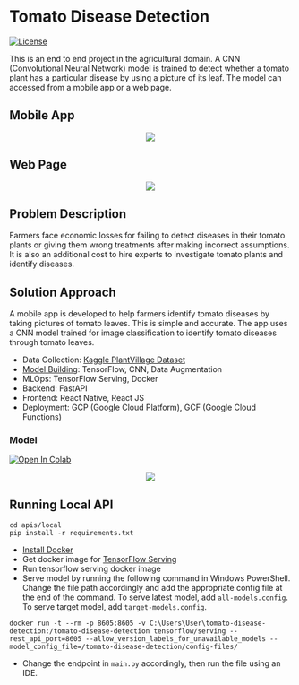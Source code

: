 # Tomato Disease Detection

<a href="https://github.com/georgemuriithi/tomato-disease-detection/blob/main/LICENSE">
    <img alt="License" src="https://img.shields.io/github/license/georgemuriithi/tomato-disease-detection.svg?color=blue&cachedrop">
</a>

This is an end to end project in the agricultural domain. A CNN (Convolutional Neural Network) model is trained to detect whether a tomato plant has a particular disease by using a picture of its leaf. The model can accessed from a mobile app or a web page.

## Mobile App
<p align="center">
  <img src="https://user-images.githubusercontent.com/21691211/171020330-ee6b21ff-000a-40f8-a887-9a09cd913671.png">
</p>

## Web Page
<p align="center">
  <img src="https://user-images.githubusercontent.com/21691211/171020296-97dcc7c1-8f43-430a-b2ea-1ddd60622334.png">
</p>

## Problem Description
Farmers face economic losses for failing to detect diseases in their tomato plants or giving them wrong treatments after making incorrect assumptions. It is also an additional cost to hire experts to investigate tomato plants and identify diseases.

## Solution Approach
A mobile app is developed to help farmers identify tomato diseases by taking pictures of tomato leaves. This is simple and accurate. The app uses a CNN model trained for image classification to identify tomato diseases through tomato leaves.

- Data Collection: <a href="https://www.kaggle.com/datasets/mohitsingh1804/plantvillage">Kaggle PlantVillage Dataset</a>
- <a href="https://github.com/georgemuriithi/tomato-disease-detection/blob/main/Tomato-Disease-Detection-Model.ipynb">Model Building</a>: TensorFlow, CNN, Data Augmentation
- MLOps: TensorFlow Serving, Docker
- Backend: FastAPI
- Frontend: React Native, React JS
- Deployment: GCP (Google Cloud Platform), GCF (Google Cloud Functions)

### Model
<a href="https://colab.research.google.com/drive/1-4BZ6qLznewBHl65NsbmWRswJijglM5w?usp=sharing">
  <img alt="Open In Colab" src="https://colab.research.google.com/assets/colab-badge.svg">
</a>

<p align="center">
  <img src="https://user-images.githubusercontent.com/21691211/217465060-e69f8ffa-4027-4ad8-a5ae-f314599f193c.png">
</p>

## Running Local API
```
cd apis/local
pip install -r requirements.txt
```
- <a href="https://docs.docker.com/get-docker/">Install Docker</a>
- Get docker image for <a href="https://www.tensorflow.org/tfx/serving/docker">TensorFlow Serving</a>
- Run tensorflow serving docker image
- Serve model by running the following command in Windows PowerShell. Change the file path accordingly and add the appropriate config file at the end of the command. To serve latest model, add ```all-models.config```. To serve target model, add ```target-models.config```.
```
docker run -t --rm -p 8605:8605 -v C:\Users\User\tomato-disease-detection:/tomato-disease-detection tensorflow/serving --rest_api_port=8605 --allow_version_labels_for_unavailable_models --model_config_file=/tomato-disease-detection/config-files/
```
- Change the endpoint in ```main.py``` accordingly, then run the file using an IDE.
